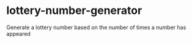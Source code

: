 # lottery-number-generator
Generate a lottery number based on the number of times a number has appeared
